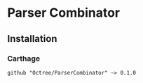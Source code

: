 # Parser Combinator



## Installation

### Carthage

```
github "Octree/ParserCombinator" ~> 0.1.0
```
